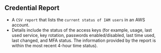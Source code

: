 Credential Report
---

- A `CSV report` that lists the `current status of IAM users` in an AWS account.
- Details include the status of the access keys (for example, usage, last used service, key rotation, passwords enabled/disabled, last time used, last changed, and MFA status. The information provided by the report is within the most recent 4-hour time status).
